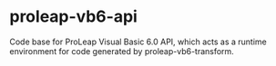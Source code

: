 proleap-vb6-api
===============

Code base for ProLeap Visual Basic 6.0 API, which acts as a runtime environment for code generated by proleap-vb6-transform.
